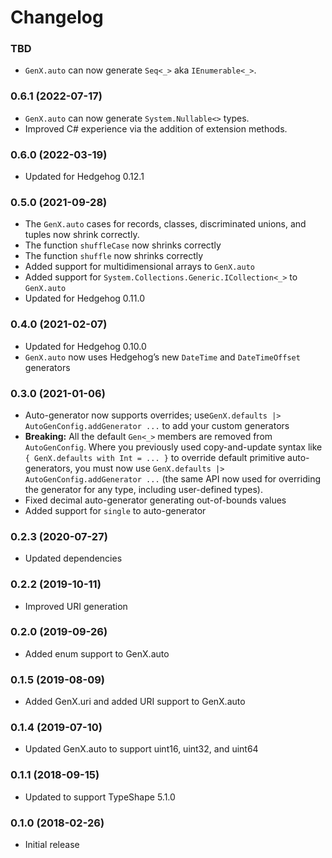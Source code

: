 # Changelog

### TBD

* `GenX.auto` can now generate `Seq<_>` aka `IEnumerable<_>`.

### 0.6.1 (2022-07-17)

* `GenX.auto` can now generate `System.Nullable<>` types.
* Improved C# experience via the addition of extension methods.

### 0.6.0 (2022-03-19)

* Updated for Hedgehog 0.12.1

### 0.5.0 (2021-09-28)

* The `GenX.auto` cases for records, classes, discriminated unions, and tuples now shrink correctly.
* The function `shuffleCase` now shrinks correctly
* The function `shuffle` now shrinks correctly
* Added support for multidimensional arrays to `GenX.auto`
* Added support for `System.Collections.Generic.ICollection<_>` to `GenX.auto`
* Updated for Hedgehog 0.11.0

### 0.4.0 (2021-02-07)

* Updated for Hedgehog 0.10.0
* `GenX.auto` now uses Hedgehog’s new `DateTime` and `DateTimeOffset` generators

### 0.3.0 (2021-01-06)

* Auto-generator now supports overrides; use`GenX.defaults |> AutoGenConfig.addGenerator ...` to add your custom generators
* **Breaking:** All the default `Gen<_>` members are removed from `AutoGenConfig`. Where you previously used copy-and-update syntax like `{ GenX.defaults with Int = ... }` to override default primitive auto-generators, you must now use `GenX.defaults |> AutoGenConfig.addGenerator ...` (the same API now used for overriding the generator for any type, including user-defined types).
* Fixed decimal auto-generator generating out-of-bounds values
* Added support for `single` to auto-generator

### 0.2.3 (2020-07-27)

* Updated dependencies

### 0.2.2 (2019-10-11)

* Improved URI generation

### 0.2.0 (2019-09-26)

* Added enum support to GenX.auto

### 0.1.5 (2019-08-09)

* Added GenX.uri and added URI support to GenX.auto

### 0.1.4 (2019-07-10)

* Updated GenX.auto to support uint16, uint32, and uint64

### 0.1.1 (2018-09-15)

* Updated to support TypeShape 5.1.0

### 0.1.0 (2018-02-26)

* Initial release
